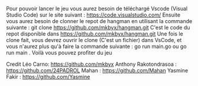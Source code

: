 Pour pouvoir lancer le jeu vous aurez besoin de téléchargé Vscode (Visual Studio Code) sur le site suivant : https://code.visualstudio.com/ Ensuite vous aurez besoin de clonner le repot de hangman en utilisant la commande suivante : git clone https://github.com/mkbyx/hangman.git C'est le code du repot disponible dans https://github.com/mkbyx/hangman.git Une fois le clone fait, vous devrez ouvrir le clone (C'est un fichier) dans VsCode, et vous n'aurez plus qu'à faire la commande suivante : go run main.go ou go run main . Voilà vous pouvez profiter du jeu

Credit Léo Carno: https://github.com/mkbyx Anthony Rakotondrasoa : https://github.com/24PADROL Mahan : https://github.com/Mahan Yasmine Fakir : https://github.com/Yasmine